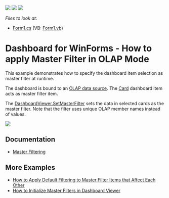 <!-- default badges list -->
![](https://img.shields.io/endpoint?url=https://codecentral.devexpress.com/api/v1/VersionRange/128580717/19.1.3%2B)
[![](https://img.shields.io/badge/Open_in_DevExpress_Support_Center-FF7200?style=flat-square&logo=DevExpress&logoColor=white)](https://supportcenter.devexpress.com/ticket/details/E5098)
[![](https://img.shields.io/badge/📖_How_to_use_DevExpress_Examples-e9f6fc?style=flat-square)](https://docs.devexpress.com/GeneralInformation/403183)
<!-- default badges end -->
<!-- default file list -->
*Files to look at*:

* [Form1.cs](./CS/Dashboard_SetMasterFilter_OLAP/Form1.cs) (VB: [Form1.vb](./VB/Dashboard_SetMasterFilter_OLAP/Form1.vb))
<!-- default file list end -->
# Dashboard for WinForms - How to apply Master Filter in OLAP Mode


This example demonstrates how to specify the dashboard item selection as  master filter at runtime. 

The dashboard is bound to an [OLAP data source](https://docs.devexpress.com/Dashboard/15707). The [Card](https://docs.devexpress.com/Dashboard/15263) dashboard item acts as master filter item.

The [DashboardViewer.SetMasterFilter](https://docs.devexpress.com/Dashboard/devexpress.dashboardwin.dashboardviewer.setmasterfilter.overloads) sets the data in selected cards as the master filter. Note that the filter  uses unique OLAP member names instead of values.

![](/images/screenshot.png)


## Documentation

- [Master Filtering](https://docs.devexpress.com/Dashboard/116912)

## More Examples

- [How to Apply Default Filtering to Master Filter Items that Affect Each Other](https://github.com/DevExpress-Examples/win-viewer-how-to-apply-default-filtering-to-master-filter-items-that-affect-each-other-t474844) 
- [How to Initialize Master Filters in Dashboard Viewer](https://github.com/DevExpress-Examples/how-to-apply-default-filtering-to-master-filters-in-dashboardviewer-t329583)
